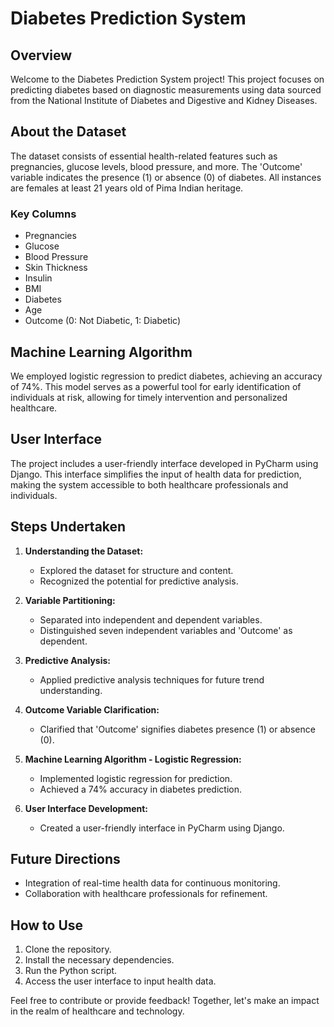 # Diabetes Prediction System

## Overview

Welcome to the Diabetes Prediction System project! This project focuses on predicting diabetes based on diagnostic measurements using data sourced from the National Institute of Diabetes and Digestive and Kidney Diseases.

## About the Dataset

The dataset consists of essential health-related features such as pregnancies, glucose levels, blood pressure, and more. The 'Outcome' variable indicates the presence (1) or absence (0) of diabetes. All instances are females at least 21 years old of Pima Indian heritage.

### Key Columns

- Pregnancies
- Glucose
- Blood Pressure
- Skin Thickness
- Insulin
- BMI
- Diabetes
- Age
- Outcome (0: Not Diabetic, 1: Diabetic)

## Machine Learning Algorithm

We employed logistic regression to predict diabetes, achieving an accuracy of 74%. This model serves as a powerful tool for early identification of individuals at risk, allowing for timely intervention and personalized healthcare.

## User Interface

The project includes a user-friendly interface developed in PyCharm using Django. This interface simplifies the input of health data for prediction, making the system accessible to both healthcare professionals and individuals.

## Steps Undertaken

1. **Understanding the Dataset:**
   - Explored the dataset for structure and content.
   - Recognized the potential for predictive analysis.

2. **Variable Partitioning:**
   - Separated into independent and dependent variables.
   - Distinguished seven independent variables and 'Outcome' as dependent.

3. **Predictive Analysis:**
   - Applied predictive analysis techniques for future trend understanding.

4. **Outcome Variable Clarification:**
   - Clarified that 'Outcome' signifies diabetes presence (1) or absence (0).

5. **Machine Learning Algorithm - Logistic Regression:**
   - Implemented logistic regression for prediction.
   - Achieved a 74% accuracy in diabetes prediction.

6. **User Interface Development:**
   - Created a user-friendly interface in PyCharm using Django.

## Future Directions

- Integration of real-time health data for continuous monitoring.
- Collaboration with healthcare professionals for refinement.

## How to Use

1. Clone the repository.
2. Install the necessary dependencies.
3. Run the Python script.
4. Access the user interface to input health data.

Feel free to contribute or provide feedback! Together, let's make an impact in the realm of healthcare and technology.
